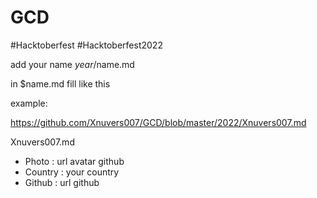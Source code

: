 # GCD
#Hacktoberfest #Hacktoberfest2022

add your name $year/$name.md

in $name.md fill like this

example:

https://github.com/Xnuvers007/GCD/blob/master/2022/Xnuvers007.md

Xnuvers007.md
-  Photo : url avatar github
-  Country : your country
-  Github : url github
